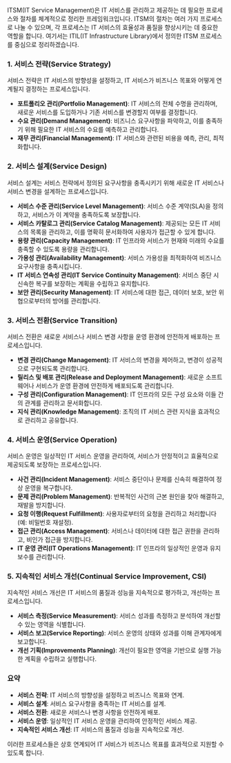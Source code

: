 ITSM(IT Service Management)은 IT 서비스를 관리하고 제공하는 데 필요한 프로세스와 절차를 체계적으로 정리한 프레임워크입니다. ITSM의 절차는 여러 가지 프로세스로 나눌 수 있으며, 각 프로세스는 IT 서비스의 효율성과 품질을 향상시키는 데 중요한 역할을 합니다. 여기서는 ITIL(IT Infrastructure Library)에서 정의한 ITSM 프로세스를 중심으로 정리하겠습니다.

### 1. **서비스 전략(Service Strategy)**

서비스 전략은 IT 서비스의 방향성을 설정하고, IT 서비스가 비즈니스 목표와 어떻게 연계될지 결정하는 프로세스입니다.

- **포트폴리오 관리(Portfolio Management)**: IT 서비스의 전체 수명을 관리하며, 새로운 서비스를 도입하거나 기존 서비스를 변경할지 여부를 결정합니다.
- **수요 관리(Demand Management)**: 비즈니스 요구사항을 파악하고, 이를 충족하기 위해 필요한 IT 서비스의 수요를 예측하고 관리합니다.
- **재무 관리(Financial Management)**: IT 서비스와 관련된 비용을 예측, 관리, 최적화합니다.

### 2. **서비스 설계(Service Design)**

서비스 설계는 서비스 전략에서 정의된 요구사항을 충족시키기 위해 새로운 IT 서비스나 서비스 변경을 설계하는 프로세스입니다.

- **서비스 수준 관리(Service Level Management)**: 서비스 수준 계약(SLA)을 정의하고, 서비스가 이 계약을 충족하도록 보장합니다.
- **서비스 카탈로그 관리(Service Catalog Management)**: 제공되는 모든 IT 서비스의 목록을 관리하고, 이를 명확히 문서화하여 사용자가 접근할 수 있게 합니다.
- **용량 관리(Capacity Management)**: IT 인프라와 서비스가 현재와 미래의 수요를 충족할 수 있도록 용량을 관리합니다.
- **가용성 관리(Availability Management)**: 서비스 가용성을 최적화하여 비즈니스 요구사항을 충족시킵니다.
- **IT 서비스 연속성 관리(IT Service Continuity Management)**: 서비스 중단 시 신속한 복구를 보장하는 계획을 수립하고 유지합니다.
- **보안 관리(Security Management)**: IT 서비스에 대한 접근, 데이터 보호, 보안 위협으로부터의 방어를 관리합니다.

### 3. **서비스 전환(Service Transition)**

서비스 전환은 새로운 서비스나 서비스 변경 사항을 운영 환경에 안전하게 배포하는 프로세스입니다.

- **변경 관리(Change Management)**: IT 서비스의 변경을 제어하고, 변경이 성공적으로 구현되도록 관리합니다.
- **릴리스 및 배포 관리(Release and Deployment Management)**: 새로운 소프트웨어나 서비스가 운영 환경에 안전하게 배포되도록 관리합니다.
- **구성 관리(Configuration Management)**: IT 인프라의 모든 구성 요소와 이들 간의 관계를 관리하고 문서화합니다.
- **지식 관리(Knowledge Management)**: 조직의 IT 서비스 관련 지식을 효과적으로 관리하고 공유합니다.

### 4. **서비스 운영(Service Operation)**

서비스 운영은 일상적인 IT 서비스 운영을 관리하여, 서비스가 안정적이고 효율적으로 제공되도록 보장하는 프로세스입니다.

- **사건 관리(Incident Management)**: 서비스 중단이나 문제를 신속히 해결하여 정상 운영을 복구합니다.
- **문제 관리(Problem Management)**: 반복적인 사건의 근본 원인을 찾아 해결하고, 재발을 방지합니다.
- **요청 이행(Request Fulfillment)**: 사용자로부터의 요청을 관리하고 처리합니다(예: 비밀번호 재설정).
- **접근 관리(Access Management)**: 서비스나 데이터에 대한 접근 권한을 관리하고, 비인가 접근을 방지합니다.
- **IT 운영 관리(IT Operations Management)**: IT 인프라의 일상적인 운영과 유지보수를 관리합니다.

### 5. **지속적인 서비스 개선(Continual Service Improvement, CSI)**

지속적인 서비스 개선은 IT 서비스의 품질과 성능을 지속적으로 평가하고, 개선하는 프로세스입니다.

- **서비스 측정(Service Measurement)**: 서비스 성과를 측정하고 분석하여 개선할 수 있는 영역을 식별합니다.
- **서비스 보고(Service Reporting)**: 서비스 운영의 상태와 성과를 이해 관계자에게 보고합니다.
- **개선 기획(Improvements Planning)**: 개선이 필요한 영역을 기반으로 실행 가능한 계획을 수립하고 실행합니다.

### 요약

- **서비스 전략**: IT 서비스의 방향성을 설정하고 비즈니스 목표와 연계.
- **서비스 설계**: 서비스 요구사항을 충족하는 IT 서비스를 설계.
- **서비스 전환**: 새로운 서비스나 변경 사항을 안전하게 배포.
- **서비스 운영**: 일상적인 IT 서비스 운영을 관리하여 안정적인 서비스 제공.
- **지속적인 서비스 개선**: IT 서비스의 품질과 성능을 지속적으로 개선.

이러한 프로세스들은 상호 연계되어 IT 서비스가 비즈니스 목표를 효과적으로 지원할 수 있도록 합니다.

